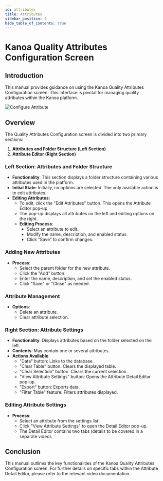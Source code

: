 ```yaml
---
id: attributes
title: Attributes
sidebar_position: 4
hide_table_of_contents: true
---
```


# Kanoa Quality Attributes Configuration Screen

## Introduction
This manual provides guidance on using the Kanoa Quality Attributes Configuration screen. This interface is pivotal for managing quality attributes within the Kanoa platform.

![Configure Attribute](/img/quality-config-attribute.png)

## Overview
The Quality Attributes Configuration screen is divided into two primary sections:

1. **Attributes and Folder Structure (Left Section)**
2. **Attribute Editor (Right Section)**

### Left Section: Attributes and Folder Structure
- **Functionality**: This section displays a folder structure containing various attributes used in the platform.
- **Initial State**: Initially, no options are selected. The only available action is to edit attributes.
- **Editing Attributes**:
  - To edit, click the "Edit Attributes" button. This opens the Attribute Editor pop-up.
  - The pop-up displays all attributes on the left and editing options on the right.
  - **Editing Process**:
    - Select an attribute to edit.
    - Modify the name, description, and enabled status.
    - Click "Save" to confirm changes.

### Adding New Attributes
- **Process**:
  - Select the parent folder for the new attribute.
  - Click the "Add" button.
  - Enter the name, description, and set the enabled status.
  - Click "Save" or "Close" as needed.

### Attribute Management
- **Options**:
  - Delete an attribute.
  - Clear attribute selection.

### Right Section: Attribute Settings
- **Functionality**: Displays attributes based on the folder selected on the left.
- **Contents**: May contain one or several attributes.
- **Actions Available**:
  - "Data" button: Links to the database.
  - "Clear Table" button: Clears the displayed table.
  - "Clear Selection" button: Clears the current selection.
  - "View Attribute Settings" button: Opens the Attribute Detail Editor pop-up.
  - "Export" button: Exports data.
  - "Filter Table" feature: Filters attributes displayed.

### Editing Attribute Settings
- **Process**:
  - Select an attribute from the settings list.
  - Click "View Attribute Settings" to open the Detail Editor pop-up.
  - The Detail Editor contains two tabs (details to be covered in a separate video).

## Conclusion
This manual outlines the key functionalities of the Kanoa Quality Attributes Configuration screen. For further details on specific tabs within the Attribute Detail Editor, please refer to the relevant video documentation.
